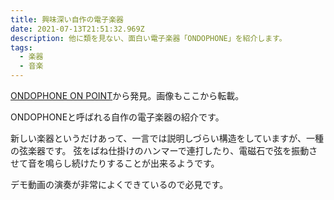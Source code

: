 ```yaml
---
title: 興味深い自作の電子楽器
date: 2021-07-13T21:51:32.969Z
description: 他に類を見ない、面白い電子楽器「ONDOPHONE」を紹介します。
tags:
  - 楽器
  - 音楽
---
```

[ONDOPHONE ON POINT](https://hackaday.com/2020/03/28/ondophone-on-point/)から発見。画像もここから転載。

ONDOPHONEと呼ばれる自作の電子楽器の紹介です。

新しい楽器というだけあって、一言では説明しづらい構造をしていますが、一種の弦楽器です。
弦をばね仕掛けのハンマーで連打したり、電磁石で弦を振動させて音を鳴らし続けたりすることが出来るようです。

デモ動画の演奏が非常によくできているので必見です。